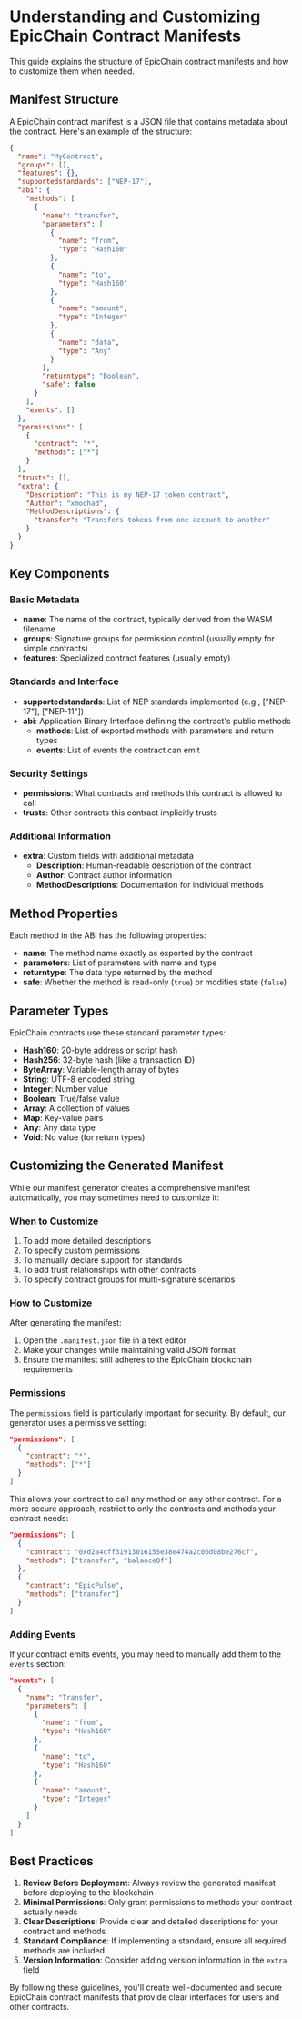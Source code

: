 # Understanding and Customizing EpicChain Contract Manifests

This guide explains the structure of EpicChain contract manifests and how to customize them when needed.

## Manifest Structure

A EpicChain contract manifest is a JSON file that contains metadata about the contract. Here's an example of the structure:

```json
{
  "name": "MyContract",
  "groups": [],
  "features": {},
  "supportedstandards": ["NEP-17"],
  "abi": {
    "methods": [
      {
        "name": "transfer",
        "parameters": [
          {
            "name": "from",
            "type": "Hash160"
          },
          {
            "name": "to",
            "type": "Hash160"
          },
          {
            "name": "amount",
            "type": "Integer"
          },
          {
            "name": "data",
            "type": "Any"
          }
        ],
        "returntype": "Boolean",
        "safe": false
      }
    ],
    "events": []
  },
  "permissions": [
    {
      "contract": "*",
      "methods": ["*"]
    }
  ],
  "trusts": [],
  "extra": {
    "Description": "This is my NEP-17 token contract",
    "Author": "xmoohad",
    "MethodDescriptions": {
      "transfer": "Transfers tokens from one account to another"
    }
  }
}
```

## Key Components

### Basic Metadata

- **name**: The name of the contract, typically derived from the WASM filename
- **groups**: Signature groups for permission control (usually empty for simple contracts)
- **features**: Specialized contract features (usually empty)

### Standards and Interface

- **supportedstandards**: List of NEP standards implemented (e.g., ["NEP-17"], ["NEP-11"])
- **abi**: Application Binary Interface defining the contract's public methods
  - **methods**: List of exported methods with parameters and return types
  - **events**: List of events the contract can emit

### Security Settings

- **permissions**: What contracts and methods this contract is allowed to call
- **trusts**: Other contracts this contract implicitly trusts

### Additional Information

- **extra**: Custom fields with additional metadata
  - **Description**: Human-readable description of the contract
  - **Author**: Contract author information
  - **MethodDescriptions**: Documentation for individual methods

## Method Properties

Each method in the ABI has the following properties:

- **name**: The method name exactly as exported by the contract
- **parameters**: List of parameters with name and type
- **returntype**: The data type returned by the method
- **safe**: Whether the method is read-only (`true`) or modifies state (`false`)

## Parameter Types

EpicChain contracts use these standard parameter types:

- **Hash160**: 20-byte address or script hash
- **Hash256**: 32-byte hash (like a transaction ID)
- **ByteArray**: Variable-length array of bytes
- **String**: UTF-8 encoded string
- **Integer**: Number value
- **Boolean**: True/false value
- **Array**: A collection of values
- **Map**: Key-value pairs
- **Any**: Any data type
- **Void**: No value (for return types)

## Customizing the Generated Manifest

While our manifest generator creates a comprehensive manifest automatically, you may sometimes need to customize it:

### When to Customize

1. To add more detailed descriptions
2. To specify custom permissions
3. To manually declare support for standards
4. To add trust relationships with other contracts
5. To specify contract groups for multi-signature scenarios

### How to Customize

After generating the manifest:

1. Open the `.manifest.json` file in a text editor
2. Make your changes while maintaining valid JSON format
3. Ensure the manifest still adheres to the EpicChain blockchain requirements

### Permissions

The `permissions` field is particularly important for security. By default, our generator uses a permissive setting:

```json
"permissions": [
  {
    "contract": "*",
    "methods": ["*"]
  }
]
```

This allows your contract to call any method on any other contract. For a more secure approach, restrict to only the contracts and methods your contract needs:

```json
"permissions": [
  {
    "contract": "0xd2a4cff31913016155e38e474a2c06d08be276cf",
    "methods": ["transfer", "balanceOf"]
  },
  {
    "contract": "EpicPulse",
    "methods": ["transfer"]
  }
]
```

### Adding Events

If your contract emits events, you may need to manually add them to the `events` section:

```json
"events": [
  {
    "name": "Transfer",
    "parameters": [
      {
        "name": "from",
        "type": "Hash160"
      },
      {
        "name": "to",
        "type": "Hash160"
      },
      {
        "name": "amount",
        "type": "Integer"
      }
    ]
  }
]
```

## Best Practices

1. **Review Before Deployment**: Always review the generated manifest before deploying to the blockchain
2. **Minimal Permissions**: Only grant permissions to methods your contract actually needs
3. **Clear Descriptions**: Provide clear and detailed descriptions for your contract and methods
4. **Standard Compliance**: If implementing a standard, ensure all required methods are included
5. **Version Information**: Consider adding version information in the `extra` field

By following these guidelines, you'll create well-documented and secure EpicChain contract manifests that provide clear interfaces for users and other contracts.